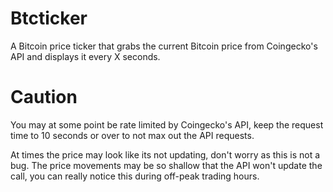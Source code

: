 # Btcticker
A Bitcoin price ticker that grabs the current Bitcoin price from Coingecko's API and displays it every X seconds.

# Caution
You may at some point be rate limited by Coingecko's API, keep the request time to 10 seconds or over to not max out the API requests.

At times the price may look like its not updating, don't worry as this is not a bug. The price movements may be so shallow that the API won't update the call, you can really notice this during off-peak trading hours.
